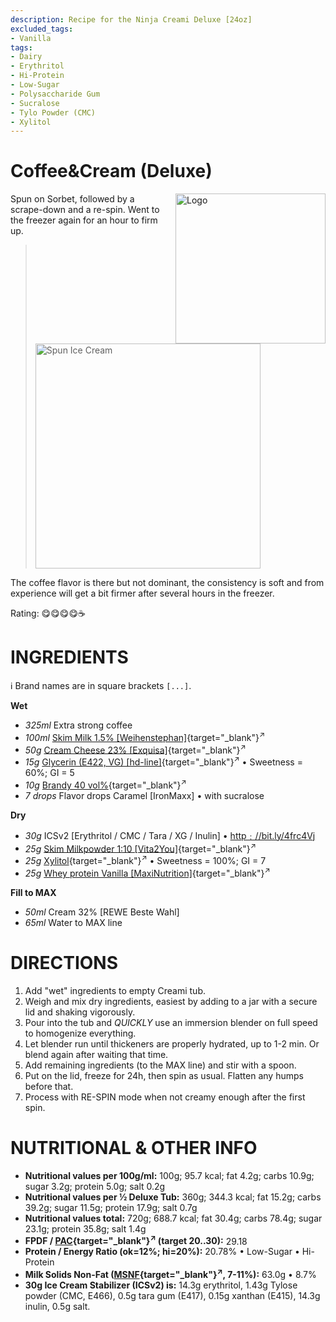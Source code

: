 ```yaml
---
description: Recipe for the Ninja Creami Deluxe [24oz]
excluded_tags:
- Vanilla
tags:
- Dairy
- Erythritol
- Hi-Protein
- Low-Sugar
- Polysaccharide Gum
- Sucralose
- Tylo Powder (CMC)
- Xylitol
---
```

# Coffee&Cream (Deluxe)
<img style="float: right; margin-left: 1.5em;" width=240 alt="Logo" src="" />

Spun on Sorbet, followed by a scrape-down and a re-spin.
Went to the freezer again for an hour to firm up.

> <img width=360 alt="Spun Ice Cream" src="https://github.com/jhermann/ice-creamery/blob/main/recipes/Coffee&Cream%20(Deluxe)/Coffee+Cream_2024-12-29.jpg?raw=true" />

The coffee flavor is there but not dominant,
the consistency is soft and from experience will get a bit firmer after several hours in the freezer.

Rating: 😋😋😋😋☕

# INGREDIENTS

ℹ️ Brand names are in square brackets `[...]`.

**Wet**

  - _325ml_ Extra strong coffee
  - _100ml_ [Skim Milk 1.5% \[Weihenstephan\]](/ice-creamery/info/ingredients/#skim-milk){target="_blank"}<sup>↗</sup>
  - _50g_ [Cream Cheese 23% \[Exquisa\]](/ice-creamery/info/ingredients/#cottage-cheese){target="_blank"}<sup>↗</sup>
  - _15g_ [Glycerin (E422, VG) \[hd-line\]](/ice-creamery/info/ingredients/#vegetable-glycerin-glycerol-vg-e422){target="_blank"}<sup>↗</sup> • Sweetness = 60%; GI = 5
  - _10g_ [Brandy 40 vol%](/ice-creamery/info/ingredients/#alcohol-ethanol){target="_blank"}<sup>↗</sup>
  - _7 drops_ Flavor drops Caramel [IronMaxx] • with sucralose

**Dry**

  - _30g_ ICSv2 [Erythritol / CMC / Tara / XG / Inulin] • [http﹕//bit.ly/4frc4Vj](https://jhermann.github.io/ice-creamery/I/Ice%20Cream%20Stabilizer%20(ICS)/)
  - _25g_ [Skim Milkpowder 1:10 \[Vita2You\]](/ice-creamery/info/ingredients/#skim-milk-powder-smp){target="_blank"}<sup>↗</sup>
  - _25g_ [Xylitol](/ice-creamery/info/ingredients/#xylitol-e967){target="_blank"}<sup>↗</sup> • Sweetness = 100%; GI = 7
  - _25g_ [Whey protein Vanilla \[MaxiNutrition\]](/ice-creamery/info/ingredients/#whey-protein){target="_blank"}<sup>↗</sup>

**Fill to MAX**

  - _50ml_ Cream 32% [REWE Beste Wahl]
  - _65ml_ Water to MAX line

# DIRECTIONS

 1. Add "wet" ingredients to empty Creami tub.
 1. Weigh and mix dry ingredients, easiest by adding to a jar with a secure lid and shaking vigorously.
 1. Pour into the tub and *QUICKLY* use an immersion blender on full speed to homogenize everything.
 1. Let blender run until thickeners are properly hydrated, up to 1-2 min. Or blend again after waiting that time.
 1. Add remaining ingredients (to the MAX line) and stir with a spoon.
 1. Put on the lid, freeze for 24h, then spin as usual. Flatten any humps before that.
 1. Process with RE-SPIN mode when not creamy enough after the first spin.

# NUTRITIONAL & OTHER INFO
- **Nutritional values per 100g/ml:** 100g; 95.7 kcal; fat 4.2g; carbs 10.9g; sugar 3.2g; protein 5.0g; salt 0.2g
- **Nutritional values per ½ Deluxe Tub:** 360g; 344.3 kcal; fat 15.2g; carbs 39.2g; sugar 11.5g; protein 17.9g; salt 0.7g
- **Nutritional values total:** 720g; 688.7 kcal; fat 30.4g; carbs 78.4g; sugar 23.1g; protein 35.8g; salt 1.4g
- **FPDF / [PAC](/ice-creamery/info/glossary/#potere-anti-congelante-pac){target="_blank"}<sup>↗</sup> (target 20..30):** 29.18
- **Protein / Energy Ratio (ok=12%; hi=20%):** 20.78% • Low-Sugar • Hi-Protein
- **Milk Solids Non-Fat ([MSNF](/ice-creamery/info/glossary/#milk-solids-not-fat-msnf){target="_blank"}<sup>↗</sup>, 7-11%):** 63.0g • 8.7%
- **30g Ice Cream Stabilizer (ICSv2) is:** 14.3g erythritol, 1.43g Tylose powder (CMC, E466), 
0.5g tara gum (E417), 0.15g xanthan (E415),
14.3g inulin, 0.5g salt.
